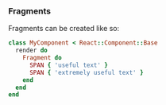 ### Fragments
Fragments can be created like so:
```ruby
class MyComponent < React::Component::Base
  render do
    Fragment do
      SPAN { 'useful text' }
      SPAN { 'extremely useful text' }
    end
  end
end
```
